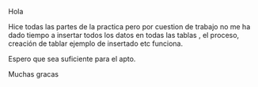 Hola 

Hice todas las partes de la practica pero por cuestion de trabajo no me ha dado tiempo a insertar todos los datos en todas las tablas , el proceso, creación de tablar ejemplo de insertado etc funciona. 

Espero que sea suficiente para el apto. 

Muchas gracas
